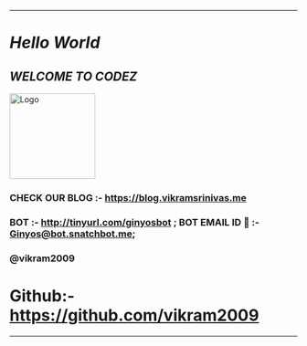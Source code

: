 ***
# _*Hello World*_ 
## _WELCOME TO CODEZ_
<img width="150" height="150" src="https://avatars.githubusercontent.com/u/103253731?s=400&u=1117d658087de4e49c98bbce689404b3a39cf6fb&v=4" alt="Logo">

### CHECK OUR BLOG :- https://blog.vikramsrinivas.me
### BOT :- http://tinyurl.com/ginyosbot ; BOT EMAIL ID 📧 :- <Ginyos@bot.snatchbot.me>;
### @vikram2009
# Github:- https://github.com/vikram2009

***
